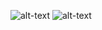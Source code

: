 ![alt-text](https://github.com/emreyesilyurt/neural_style_transfer/blob/master/content.jpg?raw=true)
![alt-text](https://github.com/emreyesilyurt/neural_style_transfer/blob/master/style.jpg?raw=true)
